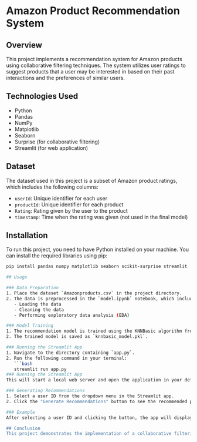 # Amazon Product Recommendation System

## Overview
This project implements a recommendation system for Amazon products using collaborative filtering techniques. The system utilizes user ratings to suggest products that a user may be interested in based on their past interactions and the preferences of similar users.

## Technologies Used
- Python
- Pandas
- NumPy
- Matplotlib
- Seaborn
- Surprise (for collaborative filtering)
- Streamlit (for web application)

## Dataset
The dataset used in this project is a subset of Amazon product ratings, which includes the following columns:
- `userId`: Unique identifier for each user
- `productId`: Unique identifier for each product
- `Rating`: Rating given by the user to the product
- `timestamp`: Time when the rating was given (not used in the final model)

## Installation
To run this project, you need to have Python installed on your machine. You can install the required libraries using pip:

```bash
pip install pandas numpy matplotlib seaborn scikit-surprise streamlit

## Usage

### Data Preparation
1. Place the dataset `Amazonproducts.csv` in the project directory.
2. The data is preprocessed in the `model.ipynb` notebook, which includes:
   - Loading the data
   - Cleaning the data
   - Performing exploratory data analysis (EDA)

### Model Training
1. The recommendation model is trained using the KNNBasic algorithm from the Surprise library.
2. The trained model is saved as `knnbasic_model.pkl`.

### Running the Streamlit App
1. Navigate to the directory containing `app.py`.
2. Run the following command in your terminal:
   ```bash
   streamlit run app.py
### Running the Streamlit App
This will start a local web server and open the application in your default web browser.

### Generating Recommendations
1. Select a user ID from the dropdown menu in the Streamlit app.
2. Click the "Generate Recommendations" button to see the recommended products for the selected user.

### Example
After selecting a user ID and clicking the button, the app will display a list of recommended products based on the user's past ratings and the ratings of similar users.

## Conclusion
This project demonstrates the implementation of a collaborative filtering recommendation system using user ratings. The model can be further improved by experimenting with different algorithms, tuning hyperparameters, or incorporating additional features.
